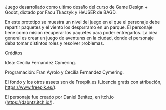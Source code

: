 Juego desarrollado como ultimo desafio del curso de Game Design + Godot, dictado por Facu Tkaczyk y HAUSER de BAGD.

En este prototipo se muestra un nivel del juego en el que el personaje debe repartir paquetes y el viento los desparramo en un parque. El personaje tiene como mision recuperar los paquetes para poder entregarlos. 
La idea general es crear un juego de aventuras en la ciudad, donde el personaje deba tomar distintos roles y resolver problemas. 

Créditos

Idea: Cecilia Fernandez Cymering.

Programación: Fran Ayrolo y Cecilia Fernandez Cymering.

El fondo y los otros assets son de Freepik.es (Licencia gratis con atribución, https://www.freepik.es/).

El personaje fue creado por Daniel Benitez, en itch.io (https://dabntz.itch.io/).
